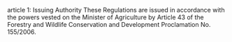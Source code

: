 article 1: Issuing Authority
These Regulations are issued in accordance with the powers vested on the Minister of Agriculture by Article 43 of the Forestry and Wildlife Conservation and Development Proclamation No. 155&#x2F;2006.
<ul>
</ul>